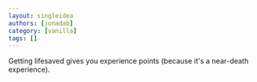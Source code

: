 ```yaml
---
layout: singleidea
authors: [jonadab]
category: [vanilla]
tags: []
---
```

Getting lifesaved gives you experience points (because it's a near-death experience).
